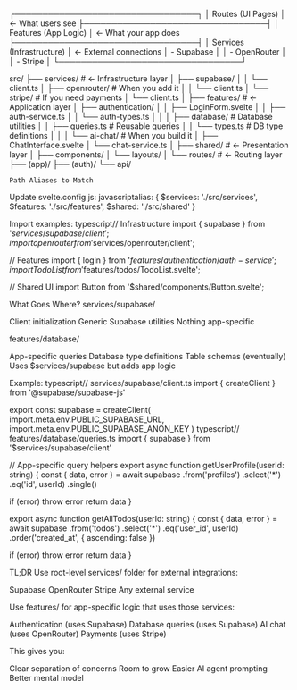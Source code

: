 



┌─────────────────────────────────┐
│  Routes (UI Pages)              │  ← What users see
├─────────────────────────────────┤
│  Features (App Logic)           │  ← What your app does
├─────────────────────────────────┤
│  Services (Infrastructure)      │  ← External connections
│  - Supabase                     │
│  - OpenRouter                   │
│  - Stripe                       │
└─────────────────────────────────┘




src/
├── services/              # ← Infrastructure layer
│   ├── supabase/
│   │   └── client.ts
│   ├── openrouter/       # When you add it
│   │   └── client.ts
│   └── stripe/           # If you need payments
│       └── client.ts
│
├── features/              # ← Application layer
│   ├── authentication/
│   │   ├── LoginForm.svelte
│   │   ├── auth-service.ts
│   │   └── auth-types.ts
│   │
│   ├── database/          # Database utilities
│   │   ├── queries.ts    # Reusable queries
│   │   └── types.ts      # DB type definitions
│   │
│   └── ai-chat/          # When you build it
│       ├── ChatInterface.svelte
│       └── chat-service.ts
│
├── shared/                # ← Presentation layer
│   ├── components/
│   └── layouts/
│
└── routes/                # ← Routing layer
    ├── (app)/
    ├── (auth)/
    └── api/



    Path Aliases to Match
Update svelte.config.js:
javascriptalias: {
  $services: './src/services',
  $features: './src/features',
  $shared: './src/shared'
}


Import examples:
typescript// Infrastructure
import { supabase } from '$services/supabase/client';
import { openrouter } from '$services/openrouter/client';

// Features
import { login } from '$features/authentication/auth-service';
import { TodoList } from '$features/todos/TodoList.svelte';

// Shared UI
import Button from '$shared/components/Button.svelte';


What Goes Where?
services/supabase/

Client initialization
Generic Supabase utilities
Nothing app-specific

features/database/

App-specific queries
Database type definitions
Table schemas (eventually)
Uses $services/supabase but adds app logic

Example:
typescript// services/supabase/client.ts
import { createClient } from '@supabase/supabase-js'

export const supabase = createClient(
  import.meta.env.PUBLIC_SUPABASE_URL,
  import.meta.env.PUBLIC_SUPABASE_ANON_KEY
)
typescript// features/database/queries.ts
import { supabase } from '$services/supabase/client'

// App-specific query helpers
export async function getUserProfile(userId: string) {
  const { data, error } = await supabase
    .from('profiles')
    .select('*')
    .eq('id', userId)
    .single()
  
  if (error) throw error
  return data
}

export async function getAllTodos(userId: string) {
  const { data, error } = await supabase
    .from('todos')
    .select('*')
    .eq('user_id', userId)
    .order('created_at', { ascending: false })
  
  if (error) throw error
  return data
}

TL;DR
Use root-level services/ folder for external integrations:

Supabase
OpenRouter
Stripe
Any external service

Use features/ for app-specific logic that uses those services:

Authentication (uses Supabase)
Database queries (uses Supabase)
AI chat (uses OpenRouter)
Payments (uses Stripe)

This gives you:

Clear separation of concerns
Room to grow
Easier AI agent prompting
Better mental model